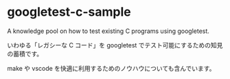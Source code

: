 # googletest-c-sample

A knowledge pool on how to test existing C programs using googletest.

いわゆる「レガシーな C コード」を googletest でテスト可能にするための知見の蓄積です。

make や vscode を快適に利用するためのノウハウについても含んでいます。
